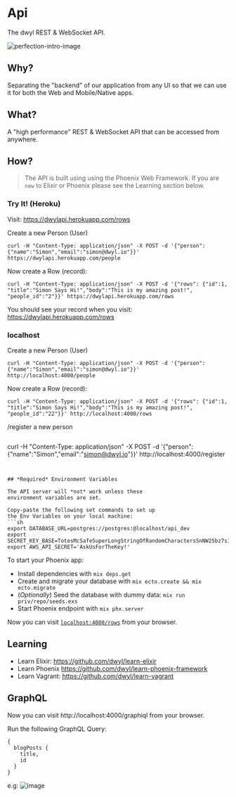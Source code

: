 # Api

The dwyl REST &amp; WebSocket API.

![perfection-intro-image](https://cloud.githubusercontent.com/assets/194400/8255483/2fc78e6c-1698-11e5-8c27-d1b9db99f020.png)

## Why?

Separating the "backend" of our application from any UI
so that we can use it for both the Web and Mobile/Native apps.

## What?

A "high performance" REST & WebSocket API
that can be accessed from anywhere.

<!--
## Who?

Anyone building an app for the @dwyl platform.
Or, anyone who want's their own easy to deploy/scale "backend".
-->

## How?

> The API is built using using the Phoenix Web Framework.
If you are `new` to Elixir or Phoenix please
see the Learning section below.

### Try It! (Heroku)

Visit: https://dwylapi.herokuapp.com/rows

Create a new Person (User)
```
curl -H "Content-Type: application/json" -X POST -d '{"person": {"name":"Simon","email":"simon@dwyl.io"}}' https://dwylapi.herokuapp.com/people
```

Now create a Row (record):
```
curl -H "Content-Type: application/json" -X POST -d '{"rows": {"id":1, "title":"Simon Says Hi!","body":"This is my amazing post!", "people_id":"2"}}' https://dwylapi.herokuapp.com/rows
```
You should see your record when you visit:
https://dwylapi.herokuapp.com/rows


### localhost

Create a new Person (User)
```
curl -H "Content-Type: application/json" -X POST -d '{"person": {"name":"Simon","email":"simon@dwyl.io"}}' http://localhost:4000/people
```

Now create a Row (record):
```
curl -H "Content-Type: application/json" -X POST -d '{"rows": {"id":1, "title":"Simon Says Hi!","body":"This is my amazing post!", "people_id":"22"}}' http://localhost:4000/rows
```

/register a new person
```
```
curl -H "Content-Type: application/json" -X POST -d '{"person": {"name":"Simon","email":"simon@dwyl.io"}}' http://localhost:4000/register
```


## *Required* Environment Variables

The API server will *not* work unless these
environment variables are set.

Copy-paste the following set commands to set up
the Env Variables on your local machine:
```sh
export DATABASE_URL=postgres://postgres:@localhost/api_dev
export SECRET_KEY_BASE=TotesMcSafeSuperLongStringOfRandomCharactersSnNW25bz7s1izRtn06DswDoZEKecCqeCgryjPs
export AWS_API_SECRET='AskUsForTheKey!'
```

To start your Phoenix app:

+ Install dependencies with `mix deps.get`
+ Create and migrate your database with `mix ecto.create && mix ecto.migrate`
+ (_Optionally_) Seed the database with dummy data: `mix run priv/repo/seeds.exs`
+ Start Phoenix endpoint with `mix phx.server`

Now you can visit [`localhost:4000/rows`](http://localhost:4000/rows) from your browser.

<!--

## Send Welcome Email

### Local

```sh
curl --data "email=dwyl.smith+1234@gmail.com" http://localhost:8000/email
```

### heroku

```
curl --data "email=dwyl.smith+1234@gmail.com" https://dwylapi.herokuapp.com/email
```

-->

## Learning

+ Learn Elixir: https://github.com/dwyl/learn-elixir
+ Learn Phoenix https://github.com/dwyl/learn-phoenix-framework
+ Learn Vagrant: https://github.com/dwyl/learn-vagrant


## GraphQL

Now you can visit http://localhost:4000/graphiql from your browser.

Run the following GraphQL Query:
```
{
  blogPosts {
    title,
    id
  }
}
```
e.g:
![image](https://user-images.githubusercontent.com/194400/26842137-afebee5e-4ae3-11e7-9fbc-97f805778a43.png)
